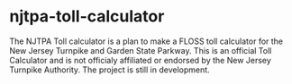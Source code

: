 # njtpa-toll-calculator
The NJTPA Toll calculator is a plan to make a FLOSS toll calculator for the New Jersey Turnpike and Garden State Parkway. This is an official Toll Calculator and is not officialy affiliated or endorsed by the New Jersey Turnpike Authority. The project is still in development. 
